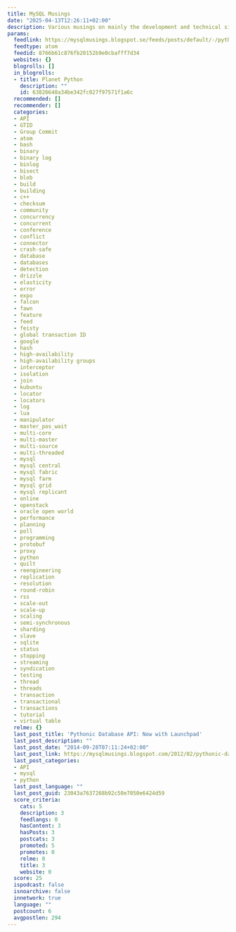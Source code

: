 ```yaml
---
title: MySQL Musings
date: "2025-04-13T12:26:11+02:00"
description: Various musings on mainly the development and technical side of MySQL.
params:
  feedlink: https://mysqlmusings.blogspot.se/feeds/posts/default/-/python
  feedtype: atom
  feedid: 8766b61c876fb20152b9e0cbafff7d34
  websites: {}
  blogrolls: []
  in_blogrolls:
  - title: Planet Python
    description: ""
    id: 63826648a34be342fc027f97571f1a6c
  recommended: []
  recommender: []
  categories:
  - API
  - GTID
  - Group Commit
  - atom
  - bash
  - binary
  - binary log
  - binlog
  - bisect
  - blob
  - build
  - building
  - c++
  - checksum
  - community
  - concurrency
  - concurrent
  - conference
  - conflict
  - connector
  - crash-safe
  - database
  - databases
  - detection
  - drizzle
  - elasticity
  - error
  - expo
  - falcon
  - fawn
  - feature
  - feed
  - feisty
  - global transaction ID
  - google
  - hash
  - high-availability
  - high-availability groups
  - interceptor
  - isolation
  - join
  - kubuntu
  - locator
  - locators
  - log
  - lua
  - manipulator
  - master_pos_wait
  - multi-core
  - multi-master
  - multi-source
  - multi-threaded
  - mysql
  - mysql central
  - mysql fabric
  - mysql farm
  - mysql grid
  - mysql replicant
  - online
  - openstack
  - oracle open world
  - performance
  - planning
  - poll
  - programming
  - protobuf
  - proxy
  - python
  - quilt
  - reengineering
  - replication
  - resolution
  - round-robin
  - rss
  - scale-out
  - scale-up
  - scaling
  - semi-synchronous
  - sharding
  - slave
  - sqlite
  - status
  - stopping
  - streaming
  - syndication
  - testing
  - thread
  - threads
  - transaction
  - transactional
  - transactions
  - tutorial
  - virtual table
  relme: {}
  last_post_title: 'Pythonic Database API: Now with Launchpad'
  last_post_description: ""
  last_post_date: "2014-09-28T07:11:24+02:00"
  last_post_link: https://mysqlmusings.blogspot.com/2012/02/pythonic-database-api-now-with.html
  last_post_categories:
  - API
  - mysql
  - python
  last_post_language: ""
  last_post_guid: 23043a7637268b92c50e7050e6424d59
  score_criteria:
    cats: 5
    description: 3
    feedlangs: 0
    hasContent: 3
    hasPosts: 3
    postcats: 3
    promoted: 5
    promotes: 0
    relme: 0
    title: 3
    website: 0
  score: 25
  ispodcast: false
  isnoarchive: false
  innetwork: true
  language: ""
  postcount: 6
  avgpostlen: 294
---
```

